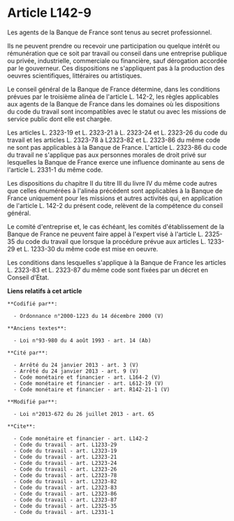 # Article L142-9

Les agents de la Banque de France sont tenus au secret professionnel. 

Ils ne peuvent prendre ou recevoir une participation ou quelque intérêt ou rémunération que ce soit par travail ou conseil
dans une entreprise publique ou privée, industrielle, commerciale ou financière, sauf dérogation accordée par le gouverneur.
Ces dispositions ne s'appliquent pas à la production des oeuvres scientifiques, littéraires ou artistiques. 

Le conseil général de la Banque de France détermine, dans les conditions prévues par le troisième alinéa de l'article L.
142-2, les règles applicables aux agents de la Banque de France dans les domaines où les dispositions du code du travail sont
incompatibles avec le statut ou avec les missions de service public dont elle est chargée. 

Les articles L. 2323-19 et L. 2323-21 à L. 2323-24 et L. 2323-26 du code du travail et les articles L. 2323-78 à L2323-82 et
L. 2323-86 du même code ne sont pas applicables à la Banque de France. L'article L. 2323-86 du code du travail ne s'applique
pas aux personnes morales de droit privé sur lesquelles la Banque de France exerce une influence dominante au sens de
l'article L. 2331-1 du même code. 

Les dispositions du chapitre II du titre III du livre IV du même code autres que celles énumérées à l'alinéa précédent sont
applicables à la Banque de France uniquement pour les missions et autres activités qui, en application de l'article L. 142-2
du présent code, relèvent de la compétence du conseil général. 

Le comité d'entreprise et, le cas échéant, les comités d'établissement de la Banque de France ne peuvent faire appel à
l'expert visé à l'article L. 2325-35 du code du travail que lorsque la procédure prévue aux articles L. 1233-29 et L. 1233-30
du même code est mise en oeuvre. 

Les conditions dans lesquelles s'applique à la Banque de France les articles L. 2323-83 et L. 2323-87 du même code sont
fixées par un décret en Conseil d'Etat.

**Liens relatifs à cet article**

	**Codifié par**:

	  - Ordonnance n°2000-1223 du 14 décembre 2000 (V)

	**Anciens textes**:

	  - Loi n°93-980 du 4 août 1993 - art. 14 (Ab)

	**Cité par**:

	  - Arrêté du 24 janvier 2013 - art. 3 (V)
	  - Arrêté du 24 janvier 2013 - art. 9 (V)
	  - Code monétaire et financier - art. L164-2 (V)
	  - Code monétaire et financier - art. L612-19 (V)
	  - Code monétaire et financier - art. R142-21-1 (V)

	**Modifié par**:

	  - Loi n°2013-672 du 26 juillet 2013 - art. 65

	**Cite**:

	  - Code monétaire et financier - art. L142-2
	  - Code du travail - art. L1233-29
	  - Code du travail - art. L2323-19
	  - Code du travail - art. L2323-21
	  - Code du travail - art. L2323-24
	  - Code du travail - art. L2323-26
	  - Code du travail - art. L2323-78
	  - Code du travail - art. L2323-82
	  - Code du travail - art. L2323-83
	  - Code du travail - art. L2323-86
	  - Code du travail - art. L2323-87
	  - Code du travail - art. L2325-35
	  - Code du travail - art. L2331-1
